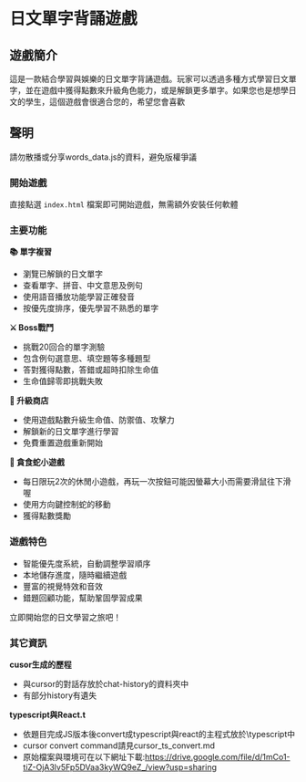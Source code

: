 # 日文單字背誦遊戲

## 遊戲簡介

這是一款結合學習與娛樂的日文單字背誦遊戲。玩家可以透過多種方式學習日文單字，並在遊戲中獲得點數來升級角色能力，或是解鎖更多單字。如果您也是想學日文的學生，這個遊戲會很適合您的，希望您會喜歡

## 聲明
請勿散播或分享words_data.js的資料，避免版權爭議

### 開始遊戲
直接點選 `index.html` 檔案即可開始遊戲，無需額外安裝任何軟體

### 主要功能

**📚 單字複習**
- 瀏覽已解鎖的日文單字
- 查看單字、拼音、中文意思及例句
- 使用語音播放功能學習正確發音
- 按優先度排序，優先學習不熟悉的單字

**⚔️ Boss戰鬥**
- 挑戰20回合的單字測驗
- 包含例句選意思、填空題等多種題型
- 答對獲得點數，答錯或超時扣除生命值
- 生命值歸零即挑戰失敗

**🛒 升級商店**
- 使用遊戲點數升級生命值、防禦值、攻擊力
- 解鎖新的日文單字進行學習
- 免費重置遊戲重新開始

**🐍 貪食蛇小遊戲**
- 每日限玩2次的休閒小遊戲，再玩一次按鈕可能因螢幕大小而需要滑鼠往下滑喔
- 使用方向鍵控制蛇的移動
- 獲得點數獎勵

### 遊戲特色
- 智能優先度系統，自動調整學習順序
- 本地儲存進度，隨時繼續遊戲
- 豐富的視覺特效和音效
- 錯題回顧功能，幫助鞏固學習成果

立即開始您的日文學習之旅吧！

### 其它資訊

**cusor生成的歷程**
- 與cursor的對話存放於chat-history的資料夾中
- 有部分history有遺失

**typescript與React.t**
- 依題目完成JS版本後convert成typescript與react的主程式放於\typescript中
- cursor convert command請見cursor_ts_convert.md
- 原始檔案與環境可在以下網址下載:https://drive.google.com/file/d/1mCo1-tiZ-OjA3lv5Fp5DVaa3kyWQ9eZ_/view?usp=sharing